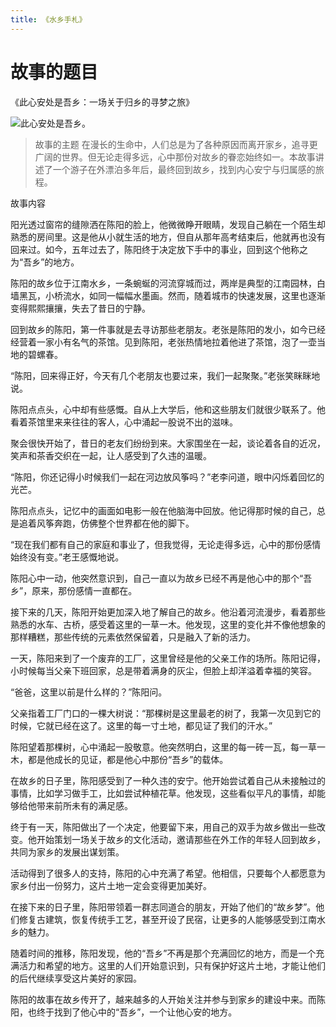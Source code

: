 ```yaml
---
title: 《水乡手札》
---
```


# 故事的题目
《此心安处是吾乡：一场关于归乡的寻梦之旅》


![此心安处是吾乡。](/images/bd3b6282937d497297fbfb8db75e1af6.jpg)
> 故事的主题
在漫长的生命中，人们总是为了各种原因而离开家乡，追寻更广阔的世界。但无论走得多远，心中那份对故乡的眷恋始终如一。本故事讲述了一个游子在外漂泊多年后，最终回到故乡，找到内心安宁与归属感的旅程。

故事内容

阳光透过窗帘的缝隙洒在陈阳的脸上，他微微睁开眼睛，发现自己躺在一个陌生却熟悉的房间里。这是他从小就生活的地方，但自从那年高考结束后，他就再也没有回来过。如今，五年过去了，陈阳终于决定放下手中的事业，回到这个他称之为“吾乡”的地方。

陈阳的故乡位于江南水乡，一条蜿蜒的河流穿城而过，两岸是典型的江南园林，白墙黑瓦，小桥流水，如同一幅幅水墨画。然而，随着城市的快速发展，这里也逐渐变得熙熙攘攘，失去了昔日的宁静。

回到故乡的陈阳，第一件事就是去寻访那些老朋友。老张是陈阳的发小，如今已经经营着一家小有名气的茶馆。见到陈阳，老张热情地拉着他进了茶馆，泡了一壶当地的碧螺春。

“陈阳，回来得正好，今天有几个老朋友也要过来，我们一起聚聚。”老张笑眯眯地说。

陈阳点点头，心中却有些感慨。自从上大学后，他和这些朋友们就很少联系了。他看着茶馆里来来往往的客人，心中涌起一股说不出的滋味。

聚会很快开始了，昔日的老友们纷纷到来。大家围坐在一起，谈论着各自的近况，笑声和茶香交织在一起，让人感受到了久违的温暖。

“陈阳，你还记得小时候我们一起在河边放风筝吗？”老李问道，眼中闪烁着回忆的光芒。

陈阳点点头，记忆中的画面如电影一般在他脑海中回放。他记得那时候的自己，总是追着风筝奔跑，仿佛整个世界都在他的脚下。

“现在我们都有自己的家庭和事业了，但我觉得，无论走得多远，心中的那份感情始终没有变。”老王感慨地说。

陈阳心中一动，他突然意识到，自己一直以为故乡已经不再是他心中的那个“吾乡”，原来，那份感情一直都在。

接下来的几天，陈阳开始更加深入地了解自己的故乡。他沿着河流漫步，看着那些熟悉的水车、古桥，感受着这里的一草一木。他发现，这里的变化并不像他想象的那样糟糕，那些传统的元素依然保留着，只是融入了新的活力。

一天，陈阳来到了一个废弃的工厂，这里曾经是他的父亲工作的场所。陈阳记得，小时候每当父亲下班回家，总是带着满身的灰尘，但脸上却洋溢着幸福的笑容。

“爸爸，这里以前是什么样的？”陈阳问。

父亲指着工厂门口的一棵大树说：“那棵树是这里最老的树了，我第一次见到它的时候，它就已经在这了。这里的每一寸土地，都见证了我们的汗水。”

陈阳望着那棵树，心中涌起一股敬意。他突然明白，这里的每一砖一瓦，每一草一木，都是他成长的见证，都是他心中那份“吾乡”的载体。

在故乡的日子里，陈阳感受到了一种久违的安宁。他开始尝试着自己从未接触过的事情，比如学习做手工，比如尝试种植花草。他发现，这些看似平凡的事情，却能够给他带来前所未有的满足感。

终于有一天，陈阳做出了一个决定，他要留下来，用自己的双手为故乡做出一些改变。他开始策划一场关于故乡的文化活动，邀请那些在外工作的年轻人回到故乡，共同为家乡的发展出谋划策。

活动得到了很多人的支持，陈阳的心中充满了希望。他相信，只要每个人都愿意为家乡付出一份努力，这片土地一定会变得更加美好。

在接下来的日子里，陈阳带领着一群志同道合的朋友，开始了他们的“故乡梦”。他们修复古建筑，恢复传统手工艺，甚至开设了民宿，让更多的人能够感受到江南水乡的魅力。

随着时间的推移，陈阳发现，他的“吾乡”不再是那个充满回忆的地方，而是一个充满活力和希望的地方。这里的人们开始意识到，只有保护好这片土地，才能让他们的后代继续享受这片美好的家园。

陈阳的故事在故乡传开了，越来越多的人开始关注并参与到家乡的建设中来。而陈阳，也终于找到了他心中的“吾乡”，一个让他心安的地方。